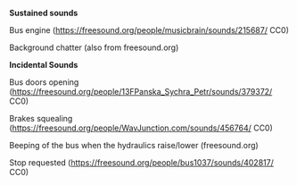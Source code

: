 **Sustained sounds**

Bus engine (https://freesound.org/people/musicbrain/sounds/215687/   CC0)

Background chatter (also from freesound.org)

**Incidental Sounds**

Bus doors opening (https://freesound.org/people/13FPanska_Sychra_Petr/sounds/379372/    CC0)

Brakes squealing (https://freesound.org/people/WavJunction.com/sounds/456764/      CC0)

Beeping of the bus when the hydraulics raise/lower (freesound.org)

Stop requested (https://freesound.org/people/bus1037/sounds/402817/    CC0)
